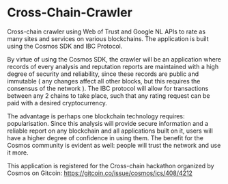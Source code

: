 # Cross-Chain-Crawler
Cross-chain crawler using Web of Trust and Google NL APIs to rate as many sites and services on various blockchains. The application is built using the Cosmos SDK and IBC Protocol.

By virtue of using the Cosmos SDK, the crawler will be an application where records of every analysis and reputation reports are maintained with a high degree of security and reliability, since these records are public and immutable ( any changes affect all other blocks, but this requires the consensus of the network ). The IBC protocol will allow for transactions between any 2 chains to take place, such that any rating request can be paid with a desired cryptocurrency.

The advantage is perhaps one blockchain technology requires: popularisation. Since this analysis will provide secure information and a reliable report on any blockchain and all applications built on it, users will have a higher degree of confidence in using them. The benefit for the Cosmos community is evident as well: people will trust the network and use it more.

This application is registered for the Cross-chain hackathon organized by Cosmos on Gitcoin: https://gitcoin.co/issue/cosmos/ics/408/4212
